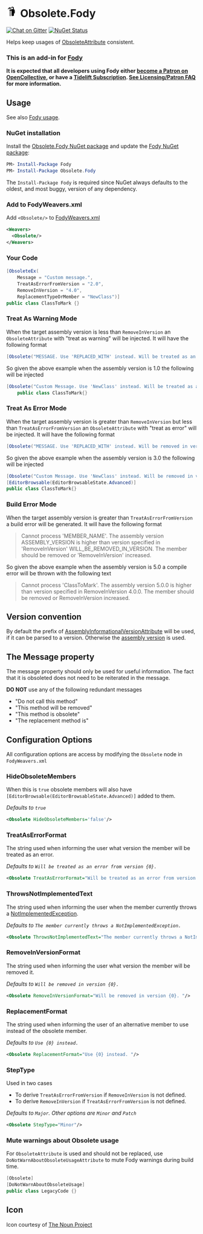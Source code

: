 # <img src="/package_icon.png" height="30px"> Obsolete.Fody

[![Chat on Gitter](https://img.shields.io/gitter/room/fody/fody.svg)](https://gitter.im/Fody/Fody)
[![NuGet Status](https://img.shields.io/nuget/v/Obsolete.Fody.svg)](https://www.nuget.org/packages/Obsolete.Fody/)

Helps keep usages of [ObsoleteAttribute](http://msdn.microsoft.com/en-us/library/fwz0y5c2) consistent.


### This is an add-in for [Fody](https://github.com/Fody/Home/)

**It is expected that all developers using Fody either [become a Patron on OpenCollective](https://opencollective.com/fody/), or have a [Tidelift Subscription](https://tidelift.com/subscription/pkg/nuget-fody?utm_source=nuget-fody&utm_medium=referral&utm_campaign=enterprise). [See Licensing/Patron FAQ](https://github.com/Fody/Home/blob/master/pages/licensing-patron-faq.md) for more information.**


## Usage

See also [Fody usage](https://github.com/Fody/Home/blob/master/pages/usage.md).


### NuGet installation

Install the [Obsolete.Fody NuGet package](https://nuget.org/packages/Obsolete.Fody/) and update the [Fody NuGet package](https://nuget.org/packages/Fody/):

```powershell
PM> Install-Package Fody
PM> Install-Package Obsolete.Fody
```

The `Install-Package Fody` is required since NuGet always defaults to the oldest, and most buggy, version of any dependency.


### Add to FodyWeavers.xml

Add `<Obsolete/>` to [FodyWeavers.xml](https://github.com/Fody/Home/blob/master/pages/usage.md#add-fodyweaversxml)

```xml
<Weavers>
  <Obsolete/>
</Weavers>
```


### Your Code

```csharp
[ObsoleteEx(
    Message = "Custom message.", 
    TreatAsErrorFromVersion = "2.0", 
    RemoveInVersion = "4.0", 
    ReplacementTypeOrMember = "NewClass")]
public class ClassToMark {}
```


### Treat As Warning Mode

When the target assembly version is less than `RemoveInVersion` an `ObsoleteAttribute` with "treat as warning" will be injected. It will have the following format

```csharp
[Obsolete("MESSAGE. Use 'REPLACED_WITH' instead. Will be treated as an error from version MARK_AS_VERSION_IN. Will be removed in version WILL_BE_REMOVED_IN_VERSION.")]
```

So given the above example when the assembly version is 1.0 the following will be injected

```csharp
[Obsolete("Custom Message. Use 'NewClass' instead. Will be treated as an error from version 2.0.0. Will be removed in version 4.0.0.")]
    public class ClassToMark{}
```


### Treat As Error Mode

When the target assembly version is greater than `RemoveInVersion` but less than `TreatAsErrorFromVersion` an `ObsoleteAttribute` with "treat as error" will be injected. It will have the following format

```csharp
[Obsolete("MESSAGE. Use 'REPLACED_WITH' instead. Will be removed in version WILL_BE_REMOVED_IN_VERSION.", true)]
```

So given the above example when the assembly version is 3.0 the following will be injected

```csharp
[Obsolete("Custom Message. Use 'NewClass' instead. Will be removed in version 4.0.0.", true)]
[EditorBrowsable(EditorBrowsableState.Advanced)]
public class ClassToMark{}
```


### Build Error Mode

When the target assembly version is greater  than `TreatAsErrorFromVersion` a build error will be generated. It will have the following format

> Cannot process 'MEMBER_NAME'. The assembly version ASSEMBLY_VERSION is higher than version specified in 'RemoveInVersion' WILL_BE_REMOVED_IN_VERSION. The member should be removed or 'RemoveInVersion' increased.


So given the above example when the assembly version is 5.0 a compile error will be thrown with the following text

> Cannot process 'ClassToMark'. The assembly version 5.0.0 is higher than version specified in RemoveInVersion 4.0.0. The member should be removed or RemoveInVersion increased.


## Version convention

By default the prefix of [AssemblyInformationalVersionAttribute](https://docs.microsoft.com/en-us/dotnet/api/system.reflection.assemblyinformationalversionattribute) will be used, if it can be parsed to a version. Otherwise the [assembly version](https://docs.microsoft.com/en-us/dotnet/standard/assembly/versioning) is used.


## The Message property

The message property should only be used for useful information. The fact that it is obsoleted does not need to be reiterated in the message.

**DO NOT** use any of the following redundant messages

 * "Do not call this method"
 * "This method will be removed"
 * "This method is obsolete"
 * "The replacement method is"


## Configuration Options

All configuration options are access by modifying the `Obsolete` node in `FodyWeavers.xml`


### HideObsoleteMembers

When this is `true` obsolete members will also have `[EditorBrowsable(EditorBrowsableState.Advanced)]` added to them.

*Defaults to `true`*

```xml
<Obsolete HideObsoleteMembers='false'/>
```


### TreatAsErrorFormat

The string used when informing the user what version the member will be treated as an error.

*Defaults to `Will be treated as an error from version {0}. `*

```xml
<Obsolete TreatAsErrorFormat="Will be treated as an error from version {0}. "/>
```


### ThrowsNotImplementedText

The string used when informing the user when the member currently throws a [NotImplementedException](https://msdn.microsoft.com/en-us/library/system.notimplementedexception.aspx).

*Defaults to `The member currently throws a NotImplementedException. `*

```xml
<Obsolete ThrowsNotImplementedText="The member currently throws a NotImplementedException. "/>
```


### RemoveInVersionFormat

The string used when informing the user what version the member will be removed it.

*Defaults to `Will be removed in version {0}. `*

```xml
<Obsolete RemoveInVersionFormat="Will be removed in version {0}. "/>
```


### ReplacementFormat

The string used when informing the user of an alternative member to use instead of the obsolete member.

*Defaults to `Use {0} instead. `*

```xml
<Obsolete ReplacementFormat="Use {0} instead. "/>
```


### StepType

Used in two cases

 * To derive `TreatAsErrorFromVersion` if `RemoveInVersion` is not defined.
 * To derive `RemoveInVersion` if `TreatAsErrorFromVersion` is not defined.

*Defaults to  `Major`. Other options are `Minor` and `Patch`*

```xml
<Obsolete StepType="Minor"/>
```


### Mute warnings about Obsolete usage

For `ObsoleteAttribute` is used and should not be replaced, use `DoNotWarnAboutObsoleteUsageAttribute` to mute Fody warnings during build time.

```csharp
[Obsolete]
[DoNotWarnAboutObsoleteUsage]
public class LegacyCode {}
```


## Icon

Icon courtesy of [The Noun Project](https://thenounproject.com)